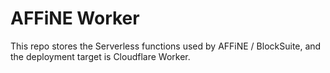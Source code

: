 # AFFiNE Worker

This repo stores the Serverless functions used by AFFiNE / BlockSuite, and the deployment target is Cloudflare Worker.
